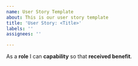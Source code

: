 ```yaml
---
name: User Story Template
about: This is our user story template
title: 'User Story: <Title>'
labels: ''
assignees: ''

---
```


As a **role** I can **capability** so that **received benefit**.
